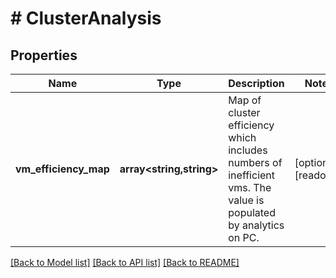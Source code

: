 # # ClusterAnalysis

## Properties

Name | Type | Description | Notes
------------ | ------------- | ------------- | -------------
**vm_efficiency_map** | **array<string,string>** | Map of cluster efficiency which includes numbers of inefficient vms. The value is populated by analytics on PC. | [optional] [readonly]

[[Back to Model list]](../../README.md#models) [[Back to API list]](../../README.md#endpoints) [[Back to README]](../../README.md)
